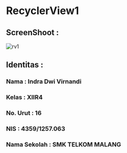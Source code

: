 # RecyclerView1

<h2><b> ScreenShoot : </b></h2>

![rv1](https://cloud.githubusercontent.com/assets/22757231/21048667/02143f0c-be43-11e6-9cd1-5ca054cbcf6b.png)

<h2><b> Identitas : </b></h2>

<h3><b>Nama : Indra Dwi Virnandi</b></h3>

<h3><b>Kelas : XIIR4<b></h3>

<h3><b>No. Urut : 16<b></h3>

<h3><b>NIS : 4359/1257.063</b></h3>

<h3><b>Nama Sekolah : SMK TELKOM MALANG</b></h3>

